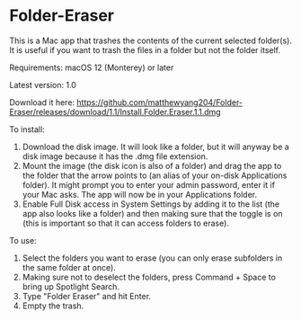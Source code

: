 # Folder-Eraser
This is a Mac app that trashes the contents of the current selected folder(s). It is useful if you want to trash the files in a folder but not the folder itself.

Requirements: macOS 12 (Monterey) or later

Latest version: 1.0

Download it here:
https://github.com/matthewyang204/Folder-Eraser/releases/download/1.1/Install.Folder.Eraser.1.1.dmg

To install:

1. Download the disk image. It will look like a folder, but it will anyway be a disk image because it has the .dmg file extension.
2. Mount the image (the disk icon is also of a folder) and drag the app to the folder that the arrow points to (an alias of your on-disk Applications folder). It might prompt you to enter your admin password, enter it if your Mac asks. The app will now be in your Applications folder.
3. Enable Full Disk access in System Settings by adding it to the list (the app also looks like a folder) and then making sure that the toggle is on (this is important so that it can access folders to erase).

To use:

1. Select the folders you want to erase (you can only erase subfolders in the same folder at once).
2. Making sure not to deselect the folders, press Command + Space to bring up Spotlight Search.
3. Type "Folder Eraser" and hit Enter.
4. Empty the trash.
